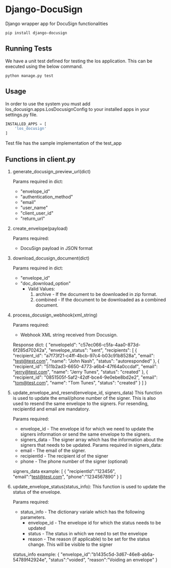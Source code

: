 # Django-DocuSign
Django wrapper app for DocuSign functionalities

`pip install django-docusign`

## Running Tests
We have a unit test defined for testing the los application.
This can be executed using the below command.

```
python manage.py test
```

## Usage
In order to use the system you must add los_docusign.apps.LosDocusignConfig to your installed apps in your settings.py file.
```python
INSTALLED_APPS = [
    'los_docusign'
]
```

Test file has the sample implementation of the test_app

## Functions in client.py
1.  generate_docusign_preview_url(dict)

    Params required in dict:
    -   "envelope_id"
    -   "authentication_method"
    -   "email"
    -   "user_name"
    -   "client_user_id"
    -   "return_url"

2. create_envelope(payload)

    Params required:
    -   DocuSign payload in JSON format

3. download_docusign_document(dict)

    Params required in dict:
    -   "envelope_id"
    -   "doc_download_option"
        -   Valid Values:
            1. archive - If the document to be downloaded in zip format.
            2. combined - If the document to be downloaded as a combined document.

4. process_docusign_webhook(xml_string)

    Params required:
    -   Webhook XML string received from Docusign.

    Response dict:
        {
            "envelopeId": "c57ec066-c5fa-4aa0-873d-6f285d70242a",
            "envelope_status": "sent",
            "recipients": [
                {
                    "recipient_id": "a7f73f21-c4ff-4bcb-97c4-b03c91b8528a",
                    "email": "test@test.com",
                    "name": "John Nash",
                    "status": "autoresponded"
                },
                {
                    "recipient_id": "511b2ad3-6650-4773-a6b4-47f64a0ccdaf",
                    "email": "jerry@test.com",
                    "name": "Jerry Tunes",
                    "status": "created"
                },
                {
                    "recipient_id": "0851505f-5af2-42df-bce4-9e0ebe8bd2e2",
                    "email": "tom@test.com",
                    "name": "Tom Tunes",
                    "status": "created"
                }
            ]
        }

5. update_envelope_and_resend(envelope_id, signers_data)
This function is used to update the email/phone number of the signer.
This is also used to resend the same envelope to the signers. For resending, recipientId and email are mandatory.

    Params required:
    -   envelope_id - The envelope id for which we need to update the signers information or send the same envelope to the signers.
    -   signers_data - The signer array which has the information about the signers that needs to be updated.
    Params required in signers_data:
    -   email - The email of the signer.
    -   recipientId - The recipient id of the signer
    -   phone  - The phone number of the signer (optional)

    signers_data example:
    [
        {
            "recipientId":"123456",
            "email":"test@test.com",
            "phone":"1234567890"
        }
    ]

5. update_envelope_status(status_info):
This function is used to update the status of the envelope.

    Params required:
    -   status_info - The dictionary variale which has the following parameters.
        - envelope_id - The envelope id for which the status needs to be updated
        - status - The status in which we need to set the envelope
        - reason - The reason (if applicable) to be set for the status change. This will be visible to the signer

    status_info example:
    {
        "envelope_id":"b1435c5d-3d67-46e8-ab6a-54789f42924e",
        "status":"voided",
        "reason":"Voiding an envelope"
    }
    
